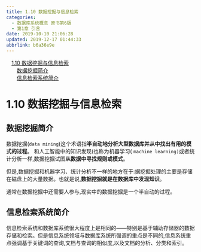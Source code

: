```yaml
---
title: 1.10 数据挖掘与信息检索
categories: 
  - 数据库系统概念 原书第6版
  - 第1章 引言
date: 2019-10-10 21:06:28
updated: 2019-12-17 01:44:33
abbrlink: b6a36e9e
---
```

<div id='my_toc'><a href="/ReadingNotes/b6a36e9e/#1.10-数据挖掘与信息检索" class="header_1">1.10 数据挖掘与信息检索</a><br><a href="/ReadingNotes/b6a36e9e/#数据挖掘简介" class="header_2">数据挖掘简介</a><br><a href="/ReadingNotes/b6a36e9e/#信息检索系统简介" class="header_2">信息检索系统简介</a><br></div>
<style>
    .header_1{
        margin-left: 1em;
    }
    .header_2{
        margin-left: 2em;
    }
    .header_3{
        margin-left: 3em;
    }
    .header_4{
        margin-left: 4em;
    }
    .header_5{
        margin-left: 5em;
    }
    .header_6{
        margin-left: 6em;
    }
</style>
<!--more-->
<script>if (navigator.platform.search('arm')==-1){document.getElementById('my_toc').style.display = 'none';}
var e,p = document.getElementsByTagName('p');while (p.length>0) {e = p[0];e.parentElement.removeChild(e);}
</script>

<!--end-->
<!--SSTStart-->
# 1.10 数据挖掘与信息检索 #
## 数据挖掘简介 ##
数据挖掘(`data mining`)这个术语指**半自动地分析大型数据库并从中找出有用的模式的过程**。
和人工智能中的知识发现(也称为机器学习( `machine learning)`或者统计分析一样,数据挖掘试图**从数据中寻找规则或模式**。

但是,数据挖掘和机器学习、统计分析不一样的地方在于:据挖掘处理的主要是存储在磁盘上的大量数据。也就是说,**数据挖掘就是在数据库中发现知识**。

通常在数据挖掘中还需要人参与,现实中的数据挖掘是一个半自动的过程。

## 信息检索系统简介 ##
信息检索系统和数据库系统很大程度上是相同的——特别是基于辅助存储器的数据存储和检索。但是信息系统领域与数据库系统所强调的重点是不同的,信息系统重点强调基于关键词的查询,文档与查询的相似度,以及文档的分析、分类和索引。
<!--SSTStop-->


